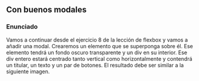 ## Con buenos modales

### Enunciado

Vamos a continuar desde el ejercicio 8 de la lección de flexbox y vamos a añadir una modal.
Crearemos un elemento que se superponga sobre él. Ese elemento tendrá un fondo oscuro transparente y un div en su interior. Ese div entero estará centrado tanto vertical como horizontalmente y contendrá un titular, un texto y un par de botones. El resultado debe ser similar a la siguiente imagen.
